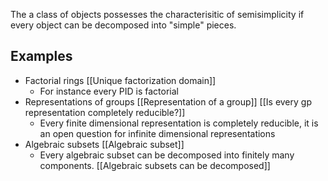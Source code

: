 The a class of objects possesses the characterisitic of semisimplicity if every object can be decomposed into "simple" pieces.

## Examples
- Factorial rings [[Unique factorization domain]]
	- For instance every PID is factorial
- Representations of groups [[Representation of a group]] [[Is every gp representation completely reducible?]]
	- Every finite dimensional representation is completely reducible, it is an open question for infinite dimensional representations 
- Algebraic subsets [[Algebraic subset]]
	- Every algebraic subset can be decomposed into finitely many components. [[Algebraic subsets can be decomposed]]